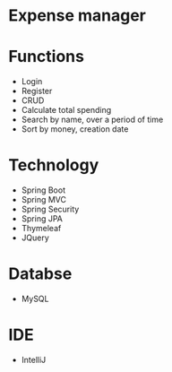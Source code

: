 # Expense manager
# Functions
- Login
- Register
- CRUD 
- Calculate total spending
- Search by name, over a period of time
- Sort by money, creation date
# Technology
- Spring Boot
- Spring MVC
- Spring Security
- Spring JPA
- Thymeleaf
- JQuery
# Databse
- MySQL
# IDE
- IntelliJ

